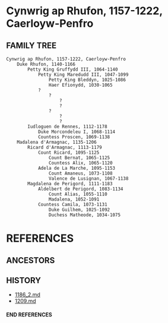 # Cynwrig ap Rhufon, 1157-1222, Caerloyw-Penfro

## FAMILY TREE 
```
Cynwrig ap Rhufon, 1157-1222, Caerloyw-Penfro
	Duke Rhufon, 1140-1166
		Petty King Gruffydd III, 1064-1140
			Petty King Maredudd III, 1047-1099
				Petty King Bleddyn, 1025-1086
				Haer Efionydd, 1030-1065
			?
				?
					?
					?
				?
					?
					?
		Iudloguen de Rennes, 1112-1178
			Duke Morcondeleu I, 1068-1114
			Countess Proscen, 1069-1138
	Madalena d'Armagnac, 1135-1206
		Ricard d'Armagnac, 1113-1179
			Count Ricard, 1095-1125
				Count Bernat, 1065-1125
				Countess Alix, 1065-1120
			Adela de La Marche, 1095-1153
				Count Amaneus, 1073-1108
				Valence de Lusignan, 1067-1138
		Magdalena de Perigord, 1111-1183
			Aldelbert de Perigord, 1083-1134
				Count Alias, 1055-1110
				Madalena, 1052-1091
			Countess Camila, 1073-1131
				Duke Guilhem, 1025-1092
				Duchess Matheode, 1034-1075
```


# REFERENCES

## ANCESTORS

## HISTORY
* [1186_2.md](../h/1186_2.md)
* [1209.md](../h/1209.md)
#### END REFERENCES